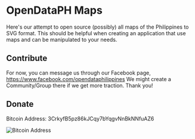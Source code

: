 # OpenDataPH Maps

Here's our attempt to open source (possibly) all maps of the Philippines to SVG format. This should be helpful when creating an application that use maps and can be manipulated to your needs.

## Contribute

For now, you can message us through our Facebook page, https://www.facebook.com/opendataphilippines We might create a Community/Group there if we get more traction. Thank you!

## Donate

Bitcoin Address: 3CrkyfB5pz86kJCqy7bYqgvNnBkNNfuAZ6

![Bitcoin Address](https://chart.apis.google.com/chart?cht=qr&chs=300x300&chl=3CrkyfB5pz86kJCqy7bYqgvNnBkNNfuAZ6)
